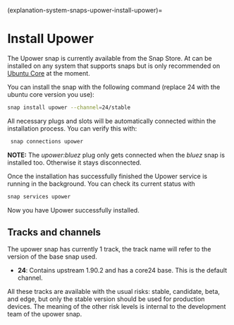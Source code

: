 (explanation-system-snaps-upower-install-upower)=
# Install Upower


The Upower snap is currently available from the Snap Store. At can be installed on any system that supports snaps but is only recommended on [Ubuntu Core](/index) at the moment.

You can install the snap with the following command (replace 24 with the ubuntu core version you use):
```bash
snap install upower --channel=24/stable
```
All necessary plugs and slots will be automatically connected within the installation process. You can verify this with:

```bash
 snap connections upower
```

**NOTE:**  The  *upower:bluez*  plug only gets connected when the  *bluez*  snap is installed too. Otherwise it stays disconnected.

Once the installation has successfully finished the Upower service is running in the background. You can check its current status with

```bash
snap services upower
```

Now you have Upower successfully installed.

## Tracks and channels

The upower snap has currently 1 track, the track name will refer to the version of the base snap used.

* **24**: Contains upstream 1.90.2 and has a core24 base. This is the default channel.

All these tracks are available with the usual risks: stable, candidate, beta, and edge, but only the stable version should be used for production devices. The meaning of the other risk levels is internal to the development team of the upower snap.

